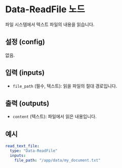# Data-ReadFile 노드

파일 시스템에서 텍스트 파일의 내용을 읽습니다.

## 설정 (config)

없음.

## 입력 (inputs)

*   `file_path` (필수, 텍스트): 읽을 파일의 절대 경로입니다.

## 출력 (outputs)

*   `content` (텍스트): 파일에서 읽은 내용입니다.

## 예시

```yaml
read_text_file:
  type: "Data-ReadFile"
  inputs:
    file_path: "/app/data/my_document.txt"
```